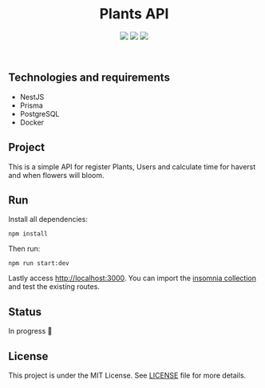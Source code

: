 <h1 align="center">
  Plants API
</h1>

<p align="center">
  <img src="https://img.shields.io/github/languages/count/isadfrn/plants-api?style=flat-square" />
  <img src="https://img.shields.io/github/repo-size/isadfrn/plants-api?style=flat-square" />
  <img src="https://img.shields.io/github/last-commit/isadfrn/plants-api?style=flat-square" />
</p>

<br />

## Technologies and requirements

- NestJS
- Prisma
- PostgreSQL
- Docker

## Project

This is a simple API for register Plants, Users and calculate time for haverst and when flowers will bloom.

## Run

Install all dependencies:

```
npm install
```

Then run:

```
npm run start:dev
```

Lastly access [http://localhost:3000](http://localhost:3000). You can import the [insomnia collection](/collection.json) and test the existing routes.

## Status

In progress 🚧

## License

This project is under the MIT License. See [LICENSE](/LICENSE.md) file for more details.
